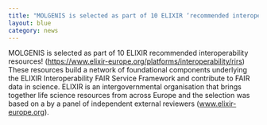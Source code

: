 ```yaml
---
title: "MOLGENIS is selected as part of 10 ELIXIR ‘recommended interoperability resources’"
layout: blue
category: news
---
```


MOLGENIS is selected as part of 10 ELIXIR recommended interoperability resources! (https://www.elixir-europe.org/platforms/interoperability/rirs) These resources build a network of foundational components underlying the ELIXIR Interoperability FAIR Service Framework and contribute to FAIR data in science. ELIXIR is an intergovernmental organisation that brings together life science resources from across Europe and the selection was based on a by a panel of independent external reviewers (www.elixir-europe.org).

